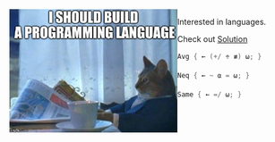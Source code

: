 <img src="https://raw.githubusercontent.com/Sundown/sundown/master/programminglanguage.png" alt="Great idea" width="300" align="left"/>

Interested in languages. 

Check out [Solution](https://github.com/sundown/Solution)

```swift
Avg { ← (+/ ÷ ≢) ⍵; }

Neq { ← ~ ⍺ = ⍵; }

Same { ← =/ ⍵; }
```
